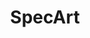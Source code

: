 ---
title: SpecArt
crosslinks:
- HFY
- ImaginaryNecronomicon
- Fantasy
- DrawForMe
- EpicMounts
- deepdream
- space
- futuresynth
- alternativeart
- papertowns
- ApocalypsePorn
- ImaginaryMonsters
- chinafuturism
---